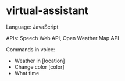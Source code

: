 # virtual-assistant

Language: JavaScript

APIs: Speech Web API, Open Weather Map API

Commands in voice:

- Weather in [location]
- Change color [color]
- What time

